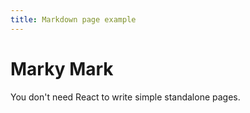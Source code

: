 ```yaml
---
title: Markdown page example
---
```


# Marky Mark

You don't need React to write simple standalone pages.
